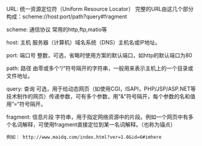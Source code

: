 URL: 统一资源定位符（Uniform Resource Locator）
完整的URL由这几个部分构成：scheme://host:port/path?query#fragment

scheme: 通信协议
    常用的http,ftp,matio等

host: 主机
    服务器（计算机）域名系统（DNS）主机名或IP地址。

port: 端口号
    整数，可选，省略时使用方案的默认端口，如http的默认端口为80

path: 路径
    由零或多个“/“符号隔开的字符串，一般用来表示主机上的一个目录或文件地址。

query: 查询
    可选，用于给动态网页（如使用CGI，ISAPI，PHP/JSP/ASP.NET等技术制作的网页）传递参数，可有多个参数，用"&"符号隔开，每个参数的名和值用”=“符号隔开。

fragment: 信息片段
    字符串，用于指定网络资源中的片段。例如一个网页中有多个名词解释，可使用fragment直接定位到某一名词解释。（也称为锚点）
    
    例如： http://www.maidq.com/index.html?ver=1.0&id=6#imhere